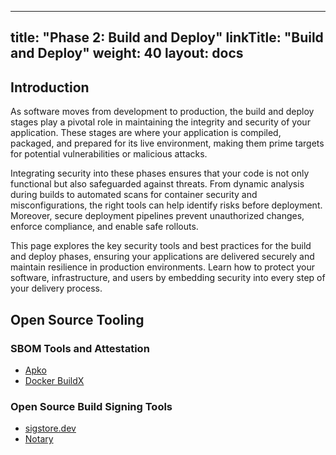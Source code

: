 
---
title: "Phase 2: Build and Deploy"
linkTitle: "Build and Deploy"
weight: 40
layout: docs
---
## Introduction
As software moves from development to production, the build and deploy stages play a pivotal role in maintaining the integrity and security of your application. These stages are where your application is compiled, packaged, and prepared for its live environment, making them prime targets for potential vulnerabilities or malicious attacks.

Integrating security into these phases ensures that your code is not only functional but also safeguarded against threats. From dynamic analysis during builds to automated scans for container security and misconfigurations, the right tools can help identify risks before deployment. Moreover, secure deployment pipelines prevent unauthorized changes, enforce compliance, and enable safe rollouts.

This page explores the key security tools and best practices for the build and deploy phases, ensuring your applications are delivered securely and maintain resilience in production environments. Learn how to protect your software, infrastructure, and users by embedding security into every step of your delivery process.

## Open Source Tooling

### SBOM Tools and Attestation 
- [Apko](https://github.com/chainguard-dev/apko)
- [Docker BuildX](https://docs.docker.com/reference/cli/docker/buildx/build/#attest)

### Open Source Build Signing Tools 

- [sigstore.dev](https://www.sigstore.dev/)
- [Notary](https://notaryproject.dev/)


